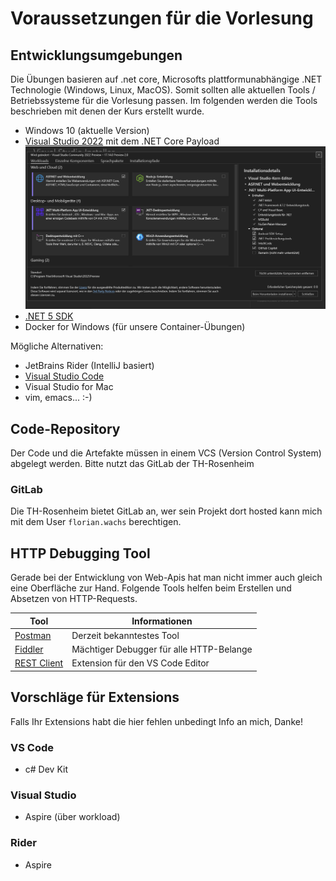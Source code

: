 # Voraussetzungen für die Vorlesung

## Entwicklungsumgebungen

Die Übungen basieren auf .net core, Microsofts plattformunabhängige .NET Technologie (Windows, Linux, MacOS). Somit sollten alle aktuellen Tools / Betriebssysteme für die Vorlesung passen. Im folgenden werden die Tools beschrieben mit denen der Kurs erstellt wurde.

- Windows 10 (aktuelle Version)
- [Visual Studio 2022](https://visualstudio.microsoft.com/) mit dem .NET Core Payload ![](./assets/vs_netcore_payload.png)
- [.NET 5 SDK](https://dotnet.microsoft.com/download)
- Docker for Windows (für unsere Container-Übungen)

Mögliche Alternativen:

- JetBrains Rider (IntelliJ basiert)
- [Visual Studio Code](https://code.visualstudio.com/)
- Visual Studio for Mac
- vim, emacs... :-)

## Code-Repository

Der Code und die Artefakte müssen in einem VCS (Version Control System) abgelegt werden.
Bitte nutzt das GitLab der TH-Rosenheim

### GitLab

Die TH-Rosenheim bietet GitLab an, wer sein Projekt dort hosted kann mich mit dem User `florian.wachs` berechtigen.

## HTTP Debugging Tool

Gerade bei der Entwicklung von Web-Apis hat man nicht immer auch gleich eine Oberfläche zur Hand. Folgende Tools helfen beim Erstellen und Absetzen von HTTP-Requests.

| Tool                                                                                 | Informationen                            |
| ------------------------------------------------------------------------------------ | ---------------------------------------- |
| [Postman](https://www.postman.com/downloads/)                                        | Derzeit bekanntestes Tool                |
| [Fiddler](https://www.telerik.com/fiddler)                                           | Mächtiger Debugger für alle HTTP-Belange |
| [REST Client](https://marketplace.visualstudio.com/items?itemName=humao.rest-client) | Extension für den VS Code Editor         |

## Vorschläge für Extensions

Falls Ihr Extensions habt die hier fehlen unbedingt Info an mich, Danke!

### VS Code

- c# Dev Kit

### Visual Studio

- Aspire (über workload)

### Rider

- Aspire

